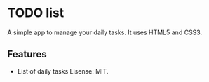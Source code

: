 # TODO list
A simple app to manage your daily tasks.
It uses HTML5 and CSS3.
## Features
* List of daily tasks
Lisense: MIT.